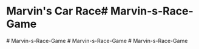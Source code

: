 # Marvin's Car Race#   M a r v i n - s - R a c e - G a m e  
 #   M a r v i n - s - R a c e - G a m e  
 #   M a r v i n - s - R a c e - G a m e  
 #   M a r v i n - s - R a c e - G a m e  
 